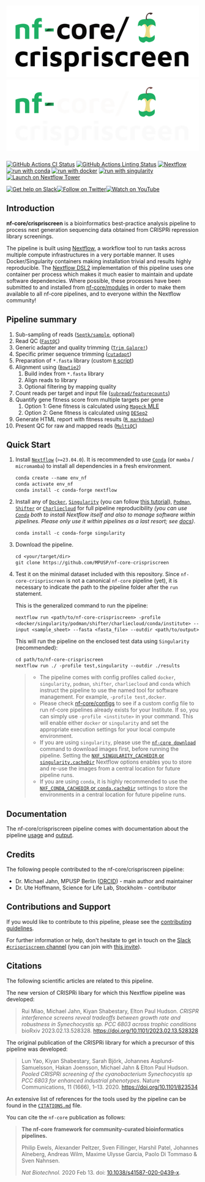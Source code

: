 # ![nf-core/crispriscreen](docs/images/nf-core-crispriscreen_logo_light.png#gh-light-mode-only) ![nf-core/crispriscreen](docs/images/nf-core-crispriscreen_logo_dark.png#gh-dark-mode-only)

[![GitHub Actions CI Status](https://github.com/MPUSP/nf-core-crispriscreen/workflows/nf-core%20CI/badge.svg)](https://github.com/MPUSP/nf-core-crispriscreen/actions?query=workflow%3A%22nf-core+CI%22)
[![GitHub Actions Linting Status](https://github.com/MPUSP/nf-core-crispriscreen/workflows/nf-core%20linting/badge.svg?branch=dev)](https://github.com/MPUSP/nf-core-crispriscreen/actions?query=workflow%3A%22nf-core+linting%22)
[![Nextflow](https://img.shields.io/badge/nextflow%20DSL2-%E2%89%A524.04.2-23aa62.svg)](https://www.nextflow.io/)
[![run with conda](http://img.shields.io/badge/run%20with-conda-3EB049?labelColor=000000&logo=anaconda)](https://docs.conda.io/en/latest/)
[![run with docker](https://img.shields.io/badge/run%20with-docker-0db7ed?labelColor=000000&logo=docker)](https://www.docker.com/)
[![run with singularity](https://img.shields.io/badge/run%20with-singularity-1d355c.svg?labelColor=000000)](https://sylabs.io/docs/)
[![Launch on Nextflow Tower](https://img.shields.io/badge/Launch%20%F0%9F%9A%80-Nextflow%20Tower-%234256e7)](https://tower.nf/launch?pipeline=https://github.com/nf-core/crispriscreen)

[![Get help on Slack](http://img.shields.io/badge/slack-nf--core%20%23crispriscreen-4A154B?labelColor=000000&logo=slack)](https://nfcore.slack.com/channels/crispriscreen)[![Follow on Twitter](http://img.shields.io/badge/twitter-%40nf__core-1DA1F2?labelColor=000000&logo=twitter)](https://twitter.com/nf_core)[![Watch on YouTube](http://img.shields.io/badge/youtube-nf--core-FF0000?labelColor=000000&logo=youtube)](https://www.youtube.com/c/nf-core)

## Introduction

**nf-core/crispriscreen** is a bioinformatics best-practice analysis pipeline to process next generation sequencing data obtained from CRISPRi repression library screenings.

The pipeline is built using [Nextflow](https://www.nextflow.io), a workflow tool to run tasks across multiple compute infrastructures in a very portable manner. It uses Docker/Singularity containers making installation trivial and results highly reproducible. The [Nextflow DSL2](https://www.nextflow.io/docs/latest/dsl2.html) implementation of this pipeline uses one container per process which makes it much easier to maintain and update software dependencies. Where possible, these processes have been submitted to and installed from [nf-core/modules](https://github.com/nf-core/modules) in order to make them available to all nf-core pipelines, and to everyone within the Nextflow community!

## Pipeline summary

1. Sub-sampling of reads ([`Seqtk/sample`](https://github.com/lh3/seqtk), optional)
2. Read QC ([`FastQC`](https://www.bioinformatics.babraham.ac.uk/projects/fastqc/))
3. Generic adapter and quality trimming ([`Trim Galore!`](https://www.bioinformatics.babraham.ac.uk/projects/trim_galore/))
4. Specific primer sequence trimming ([`cutadapt`](https://cutadapt.readthedocs.io/en/stable/index.html))
5. Preparation of `*.fasta` library (custom [`R` script](https://cran.r-project.org/))
6. Alignment using ([`Bowtie2`](http://bowtie-bio.sourceforge.net/bowtie2/index.shtml))
   1. Build index from `*.fasta` library
   2. Align reads to library
   3. Optional filtering by mapping quality
7. Count reads per target and input file ([`subread/featurecounts`](https://nf-co.re/modules/subread_featurecounts))
8. Quantify gene fitness score from multiple targets per gene
   1. Option 1: Gene fitness is calculated using [`Mageck` MLE](https://sourceforge.net/p/mageck/wiki/Home/)
   2. Option 2: Gene fitness is calculated using [`DESeq2`](https://bioconductor.org/packages/release/bioc/html/DESeq2.html)
9. Generate HTML report with fitness results ([`R markdown`](https://nf-co.re/modules/rmarkdownnotebook))
10. Present QC for raw and mapped reads ([`MultiQC`](http://multiqc.info/))

## Quick Start

1. Install [`Nextflow`](https://www.nextflow.io/docs/latest/getstarted.html#installation) (`>=23.04.0`).
   It is recommended to use [`Conda`](https://conda.io/miniconda.html) (or `mamba` / `micromamba`) to install all dependencies in a fresh environment.

   ```console
   conda create --name env_nf
   conda activate env_nf
   conda install -c conda-forge nextflow
   ```

2. Install any of [`Docker`](https://docs.docker.com/engine/installation/), [`Singularity`](https://www.sylabs.io/guides/3.0/user-guide/) (you can follow [this tutorial](https://singularity-tutorial.github.io/01-installation/)), [`Podman`](https://podman.io/), [`Shifter`](https://nersc.gitlab.io/development/shifter/how-to-use/) or [`Charliecloud`](https://hpc.github.io/charliecloud/) for full pipeline reproducibility _(you can use [`Conda`](https://conda.io/miniconda.html) both to install Nextflow itself and also to manage software within pipelines. Please only use it within pipelines as a last resort; see [docs](https://nf-co.re/usage/configuration#basic-configuration-profiles))_.

   ```console
   conda install -c conda-forge singularity
   ```

3. Download the pipeline.

   ```console
   cd <your/target/dir>
   git clone https://github.com/MPUSP/nf-core-crispriscreen
   ```

4. Test it on the minimal dataset included with this repository. Since `nf-core-crispriscreen` is not a canonical `nf-core` pipeline (yet), it is necessary to indicate the path to the pipeline folder after the `run` statement.

   This is the generalized command to run the pipeline:

   ```console
   nextflow run <path/to/nf-core-crispriscreen> -profile <docker/singularity/podman/shifter/charliecloud/conda/institute> --input <sample_sheet> --fasta <fasta_file> --outdir <path/to/output>
   ```

   This will run the pipeline on the enclosed test data using `Singularity` (recommended):

   ```console
   cd path/to/nf-core-crispriscreen
   nextflow run ./ -profile test,singularity --outdir ./results
   ```

   > - The pipeline comes with config profiles called `docker`, `singularity`, `podman`, `shifter`, `charliecloud` and `conda` which instruct the pipeline to use the named tool for software management. For example, `-profile test,docker`.
   > - Please check [nf-core/configs](https://github.com/nf-core/configs#documentation) to see if a custom config file to run nf-core pipelines already exists for your Institute. If so, you can simply use `-profile <institute>` in your command. This will enable either `docker` or `singularity` and set the appropriate execution settings for your local compute environment.
   > - If you are using `singularity`, please use the [`nf-core download`](https://nf-co.re/tools/#downloading-pipelines-for-offline-use) command to download images first, before running the pipeline. Setting the [`NXF_SINGULARITY_CACHEDIR` or `singularity.cacheDir`](https://www.nextflow.io/docs/latest/singularity.html?#singularity-docker-hub) Nextflow options enables you to store and re-use the images from a central location for future pipeline runs.
   > - If you are using `conda`, it is highly recommended to use the [`NXF_CONDA_CACHEDIR` or `conda.cacheDir`](https://www.nextflow.io/docs/latest/conda.html) settings to store the environments in a central location for future pipeline runs.

## Documentation

The nf-core/crispriscreen pipeline comes with documentation about the pipeline [usage](https://MPUSP.github.io/nf-core-crispriscreen/usage) and [output](https://MPUSP.github.io/nf-core-crispriscreen/output).

## Credits

The following people contributed to the nf-core/crispriscreen pipeline:

- Dr. Michael Jahn, MPUSP Berlin ([ORCID](https://orcid.org/0000-0002-3913-153X)) - main author and maintainer
- Dr. Ute Hoffmann, Science for Life Lab, Stockholm - contributor

## Contributions and Support

If you would like to contribute to this pipeline, please see the [contributing guidelines](.github/CONTRIBUTING.md).

For further information or help, don't hesitate to get in touch on the [Slack `#crispriscreen` channel](https://nfcore.slack.com/channels/crispriscreen) (you can join with [this invite](https://nf-co.re/join/slack)).

## Citations

The following scientific articles are related to this pipeline.

The new version of CRISPRi libary for which this Nextflow pipeline was developed:

> Rui Miao, Michael Jahn, Kiyan Shabestary, Elton Paul Hudson.
> _CRISPR interference screens reveal tradeoffs between growth rate and robustness in Synechocystis sp. PCC 6803 across trophic conditions_
> bioRxiv 2023.02.13.528328. https://doi.org/10.1101/2023.02.13.528328

The original publication of the CRISPRi library for which a precursor of this pipeline was developed:

> Lun Yao, Kiyan Shabestary, Sarah Björk, Johannes Asplund-Samuelsson, Hakan Joensson, Michael Jahn & Elton Paul Hudson.
> _Pooled CRISPRi screening of the cyanobacterium Synechocystis sp PCC 6803 for enhanced industrial phenotypes_.
> Nature Communications, 11 (1666), 1–13. 2020. https://doi.org/10.1101/823534

An extensive list of references for the tools used by the pipeline can be found in the [`CITATIONS.md`](CITATIONS.md) file.

You can cite the `nf-core` publication as follows:

> **The nf-core framework for community-curated bioinformatics pipelines.**
>
> Philip Ewels, Alexander Peltzer, Sven Fillinger, Harshil Patel, Johannes Alneberg, Andreas Wilm, Maxime Ulysse Garcia, Paolo Di Tommaso & Sven Nahnsen.
>
> _Nat Biotechnol._ 2020 Feb 13. doi: [10.1038/s41587-020-0439-x](https://dx.doi.org/10.1038/s41587-020-0439-x).
